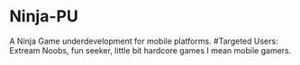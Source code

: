 # Ninja-PU 
A Ninja Game underdevelopment for mobile platforms.
#Targeted Users:
Extream Noobs, fun seeker, little bit hardcore games I mean mobile gamers.
